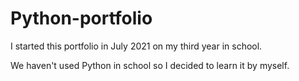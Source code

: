 Python-portfolio
===
I started this portfolio in July 2021 on my third year in school.

We haven't used Python in school so I decided to learn it by myself.
